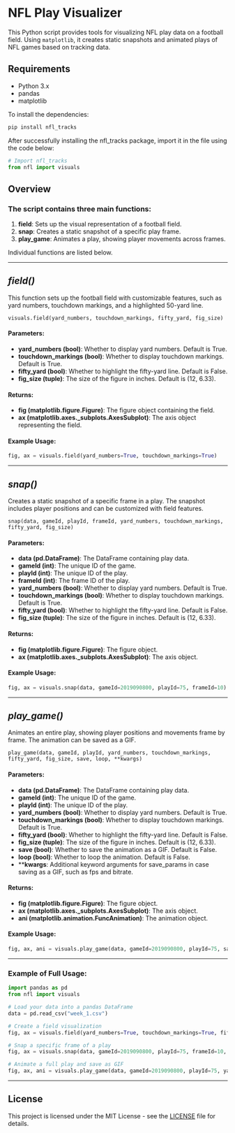 # NFL Play Visualizer

This Python script provides tools for visualizing NFL play data on a football field. Using `matplotlib`, it creates static snapshots and animated plays of NFL games based on tracking data.

## Requirements

- Python 3.x
- pandas
- matplotlib

To install the dependencies:

```bash
pip install nfl_tracks
```

After successfully installing the nfl_tracks package, import it in the file using the code below:
```python
# Import nfl_tracks
from nfl import visuals
```
## Overview

### The script contains three main functions:

1. **field**: Sets up the visual representation of a football field.
2. **snap**: Creates a static snapshot of a specific play frame.
3. **play_game**: Animates a play, showing player movements across frames.

Individual functions are listed below.

---
## _field()_
This function sets up the football field with customizable features, such as yard numbers, touchdown markings, and a highlighted 50-yard line.

```pythonverboseregexp
visuals.field(yard_numbers, touchdown_markings, fifty_yard, fig_size)
```

#### Parameters:
* **yard_numbers (bool)**: Whether to display yard numbers. Default is True.
* **touchdown_markings (bool)**: Whether to display touchdown markings. Default is True.
* **fifty_yard (bool)**: Whether to highlight the fifty-yard line. Default is False.
* **fig_size (tuple)**: The size of the figure in inches. Default is (12, 6.33).

#### Returns:
* **fig (matplotlib.figure.Figure)**: The figure object containing the field.
* **ax (matplotlib.axes._subplots.AxesSubplot)**: The axis object representing the field.

#### Example Usage:
```python
fig, ax = visuals.field(yard_numbers=True, touchdown_markings=True)
```
---

## _snap()_
Creates a static snapshot of a specific frame in a play. The snapshot includes player positions and can be customized with field features.

```pythonverboseregexp
snap(data, gameId, playId, frameId, yard_numbers, touchdown_markings, fifty_yard, fig_size)
```

#### Parameters:
* **data (pd.DataFrame)**: The DataFrame containing play data.
* **gameId (int)**: The unique ID of the game. 
* **playId (int)**: The unique ID of the play. 
* **frameId (int)**: The frame ID of the play. 
* **yard_numbers (bool)**: Whether to display yard numbers. Default is True. 
* **touchdown_markings (bool)**: Whether to display touchdown markings. Default is True. 
* **fifty_yard (bool)**: Whether to highlight the fifty-yard line. Default is False. 
* **fig_size (tuple)**: The size of the figure in inches. Default is (12, 6.33).

#### Returns:
* **fig (matplotlib.figure.Figure)**: The figure object.
* **ax (matplotlib.axes._subplots.AxesSubplot)**: The axis object.

#### Example Usage:
```python
fig, ax = visuals.snap(data, gameId=2019090800, playId=75, frameId=10)
```
---

## _play_game()_
Animates an entire play, showing player positions and movements frame by frame. The animation can be saved as a GIF.
```pythonverboseregexp
play_game(data, gameId, playId, yard_numbers, touchdown_markings, fifty_yard, fig_size, save, loop, **kwargs)
```

#### Parameters:
* **data (pd.DataFrame)**: The DataFrame containing play data.
* **gameId (int)**: The unique ID of the game. 
* **playId (int)**: The unique ID of the play. 
* **yard_numbers (bool)**: Whether to display yard numbers. Default is True. 
* **touchdown_markings (bool)**: Whether to display touchdown markings. Default is True. 
* **fifty_yard (bool)**: Whether to highlight the fifty-yard line. Default is False. 
* **fig_size (tuple)**: The size of the figure in inches. Default is (12, 6.33).
* **save (bool)**: Whether to save the animation as a GIF. Default is False.
* **loop (bool)**: Whether to loop the animation. Default is False.
* ****kwargs**: Additional keyword arguments for save_params in case saving as a GIF, such as fps and bitrate.

#### Returns:
* **fig (matplotlib.figure.Figure)**: The figure object.
* **ax (matplotlib.axes._subplots.AxesSubplot)**: The axis object.
* **ani (matplotlib.animation.FuncAnimation)**: The animation object.

#### Example Usage:
```python
fig, ax, ani = visuals.play_game(data, gameId=2019090800, playId=75, save=True, loop=True)
```
---

### Example of Full Usage:
```python
import pandas as pd
from nfl import visuals

# Load your data into a pandas DataFrame
data = pd.read_csv("week_1.csv")

# Create a field visualization
fig, ax = visuals.field(yard_numbers=True, touchdown_markings=True, fifty_yard=False, fig_size=(12, 6.33))

# Snap a specific frame of a play
fig, ax = visuals.snap(data, gameId=2019090800, playId=75, frameId=10, yard_numbers=True, touchdown_markings=True, fifty_yard=False, fig_size=(12, 6.33))

# Animate a full play and save as GIF
fig, ax, ani = visuals.play_game(data, gameId=2019090800, playId=75, yard_numbers=True, touchdown_markings=True, fifty_yard=False, fig_size=(12, 6.33), save=True, loop=False)
```
---

## License
This project is licensed under the MIT License - see the [LICENSE](https://github.com/shammeer-s/nfl/blob/master/LICENSE) file for details.
